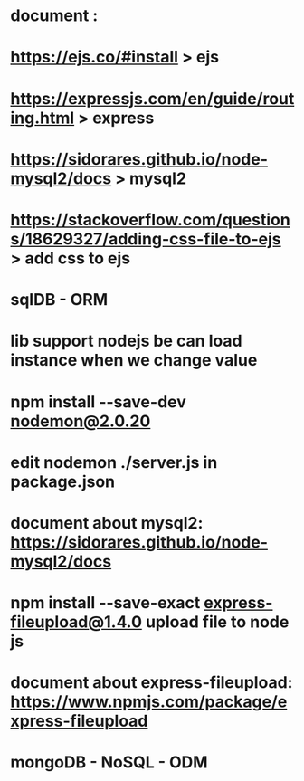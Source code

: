 # document :
# https://ejs.co/#install > ejs
# https://expressjs.com/en/guide/routing.html > express
# https://sidorares.github.io/node-mysql2/docs > mysql2
# https://stackoverflow.com/questions/18629327/adding-css-file-to-ejs > add css to ejs

# sqlDB - ORM
# lib support nodejs be can load instance when we change value
# npm install --save-dev nodemon@2.0.20
# edit nodemon ./server.js  in package.json

# document about mysql2: https://sidorares.github.io/node-mysql2/docs 

# npm install --save-exact express-fileupload@1.4.0 upload file to node js
# document about express-fileupload: https://www.npmjs.com/package/express-fileupload


# mongoDB - NoSQL - ODM